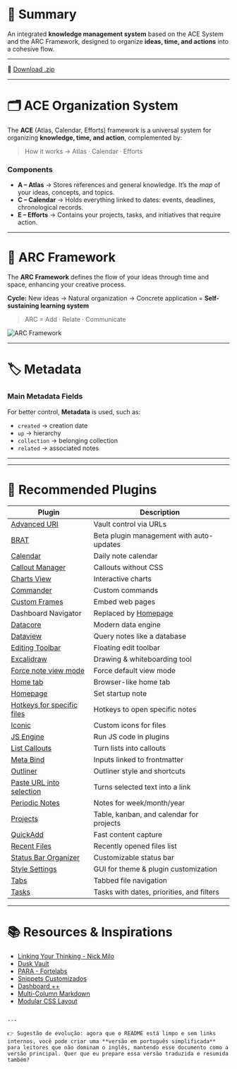 # 📖 Summary

An integrated **knowledge management system** based on the ACE System and the ARC Framework, designed to organize **ideas, time, and actions** into a cohesive flow.  

---

💾 [Download .zip](https://github.com/NonakaVal/obsidian-ACE-ARC/raw/refs/heads/main/obsidian-ACE-ARC.zip)

---

# 🗂 ACE Organization System

The **ACE** (Atlas, Calendar, Efforts) framework is a universal system for organizing **knowledge, time, and action**, complemented by:

> How it works → Atlas · Calendar · Efforts  

### Components
- **A – Atlas** → Stores references and general knowledge. It’s the *map* of your ideas, concepts, and topics.  
- **C – Calendar** → Holds everything linked to dates: events, deadlines, chronological records.  
- **E – Efforts** → Contains your projects, tasks, and initiatives that require action.  


---

# 🌈 ARC Framework

The **ARC Framework** defines the flow of your ideas through time and space, enhancing your creative process.  

**Cycle:** New ideas → Natural organization → Concrete application = **Self-sustaining learning system**  

> ARC = Add · Relate · Communicate  

![ARC Framework](https://imgur.com/KXLDI6g.png)

---

# 🏷 Metadata

### Main Metadata Fields
For better control, **Metadata** is used, such as:  

- `created` → creation date  
- `up` → hierarchy  
- `collection` → belonging collection  
- `related` → associated notes  


---



---

# 🔌 Recommended Plugins

| Plugin                                                                                         | Description                                                           |
| ---------------------------------------------------------------------------------------------- | --------------------------------------------------------------------- |
| [Advanced URI](https://github.com/Vinzent03/obsidian-advanced-uri)                             | Vault control via URLs                                                |
| [BRAT](https://github.com/TfTHacker/obsidian42-brat)                                           | Beta plugin management with auto-updates                              |
| [Calendar](https://github.com/liamcain/obsidian-calendar-plugin)                               | Daily note calendar                                                   |
| [Callout Manager](https://github.com/eth-p/obsidian-callout-manager)                           | Callouts without CSS                                                  |
| [Charts View](https://github.com/caronchen/obsidian-chartsview-plugin)                         | Interactive charts                                                    |
| [Commander](https://github.com/phibr0/obsidian-commander)                                      | Custom commands                                                       |
| [Custom Frames](https://github.com/gino-ple-bags/obsidian-custom-frames)                       | Embed web pages                                                       |
| Dashboard Navigator                                                                            | Replaced by [Homepage](https://github.com/mirnovov/obsidian-homepage) |
| [Datacore](https://github.com/blacksmithgu/obsidian-datacore)                                  | Modern data engine                                                    |
| [Dataview](https://github.com/blacksmithgu/obsidian-dataview)                                  | Query notes like a database                                           |
| [Editing Toolbar](https://github.com/cumany/obsidian-editing-toolbar)                          | Floating edit toolbar                                                 |
| [Excalidraw](https://github.com/zsviczian/obsidian-excalidraw-plugin)                          | Drawing & whiteboarding tool                                          |
| [Force note view mode](https://github.com/bwca/obsidian-force-view-mode-of-note)               | Force default view mode                                               |
| [Home tab](https://github.com/oliverschwendener/obsidian-home-tab)                             | Browser-like home tab                                                 |
| [Homepage](https://github.com/mirnovov/obsidian-homepage)                                      | Set startup note                                                      |
| [Hotkeys for specific files](https://github.com/Vinzent03/obsidian-hotkeys-for-specific-files) | Hotkeys to open specific notes                                        |
| [Iconic](https://github.com/aidenlx/obsidian-iconic)                                           | Custom icons for files                                                |
| [JS Engine](https://github.com/Fevol/obsidian-js-engine)                                       | Run JS code in plugins                                                |
| [List Callouts](https://github.com/mgmeyers/obsidian-list-callouts)                            | Turn lists into callouts                                              |
| [Meta Bind](https://github.com/mnaouass/obsidian-meta-bind-plugin)                             | Inputs linked to frontmatter                                          |
| [Outliner](https://github.com/vslinko/obsidian-outliner)                                       | Outliner style and shortcuts                                          |
| [Paste URL into selection](https://github.com/denolehov/obsidian-url-into-selection)           | Turns selected text into a link                                       |
| [Periodic Notes](https://github.com/liamcain/obsidian-periodic-notes)                          | Notes for week/month/year                                             |
| [Projects](https://github.com/marcusolsson/obsidian-projects)                                  | Table, kanban, and calendar for projects                              |
| [QuickAdd](https://github.com/chhoumann/quickadd)                                              | Fast content capture                                                  |
| [Recent Files](https://github.com/tgrosinger/recent-files-obsidian)                            | Recently opened files list                                            |
| [Status Bar Organizer](https://github.com/L7Cy/obsidian-customizable-statusbar)                | Customizable status bar                                               |
| [Style Settings](https://github.com/mgmeyers/obsidian-style-settings)                          | GUI for theme & plugin customization                                  |
| [Tabs](https://github.com/git-yustasse/obsidian-tabs)                                          | Tabbed file navigation                                                |
| [Tasks](https://github.com/obsidian-tasks-group/obsidian-tasks)                                | Tasks with dates, priorities, and filters                             |

---

# 📚 Resources & Inspirations

- [Linking Your Thinking - Nick Milo](https://www.linkingyourthinking.com/)  
- [Dusk Vault](https://github.com/DuskWasHere/dusk-obsidian-vault)  
- [PARA - Fortelabs](https://fortelabs.com/blog/para/)  
- [Snippets Customizados](https://github.com/NonakaVal/Obsidian-CSS-Snippets)  
- [Dashboard ++](https://github.com/TfTHacker/DashboardPlusPlus)  
- [Multi-Column Markdown](https://github.com/ckRobinson/multi-column-markdown)  
- [Modular CSS Layout](https://github.com/efemkay/obsidian-modular-css-layout)  
```

---

👉 Sugestão de evolução: agora que o README está limpo e sem links internos, você pode criar uma **versão em português simplificada** para leitores que não dominam o inglês, mantendo esse documento como a versão principal. Quer que eu prepare essa versão traduzida e resumida também?